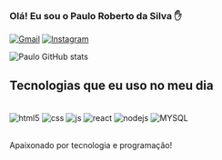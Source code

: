### Olá! Eu sou o Paulo Roberto da Silva ✋

[![Gmail](https://img.shields.io/badge/Gmail-D14836?style=for-the-badge&logo=gmail&logoColor=white)](https://mail.google.com/mail/u/paulosil1798@gmail.com)
[![Instagram](https://img.shields.io/badge/Instagram-E4405F?style=for-the-badge&logo=instagram&logoColor=white)](https://instagram.com/paulorsilvaa_)

![Paulo GitHub stats](https://github-readme-stats.vercel.app/api?username=paulosilva1998&show_icons=true&theme=dracula)

## Tecnologias que eu uso no meu dia

<div style="display: inline_block"><br/>
<img align="center" alt="html5" src="https://img.shields.io/badge/HTML5-E34F26?style=for-the-badge&logo=html5&logoColor=white" />
<img align="center" alt="css" src="https://img.shields.io/badge/CSS3-1572B6?style=for-the-badge&logo=css3&logoColor=white" />
<img align="center" alt="js" src="https://img.shields.io/badge/JavaScript-F7DF1E?style=for-the-badge&logo=javascript&logoColor=black" />
<img align="center" alt="react" src="https://img.shields.io/badge/React-20232A?style=for-the-badge&logo=react&logoColor=61DAFB" />
<img align="center" alt="nodejs" src="https://img.shields.io/badge/Node.js-43853D?style=for-the-badge&logo=node.js&logoColor=white" />
<img align="center" alt="MYSQL" src="https://img.shields.io/badge/MySQL-00000F?style=for-the-badge&logo=mysql&logoColor=white" />
</div><br/>

Apaixonado por tecnologia e programação!
